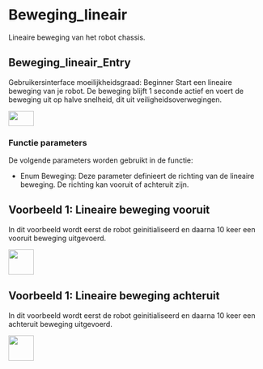# Beweging_lineair

Lineaire beweging van het robot chassis.
## Beweging_lineair_Entry

Gebruikersinterface moeilijkheidsgraad: Beginner
Start een lineaire beweging van je robot. De beweging blijft 1 seconde actief en voert de beweging uit op halve snelheid, dit uit veiligheidsoverwegingen.

<img src="C:/Users/B.MKR/Documents/03_Repositories/steam-jack/Resources/Assets/SteamLanguage/Robotics/Chassis_Kinematics/Lineair_Movement/Lineair_Movement_Entry.PNG?raw=True" width="50" height="30" />

### Functie parameters

De volgende parameters worden gebruikt in de functie:
* Enum Beweging: Deze parameter definieert de richting van de lineaire beweging. De richting kan vooruit of achteruit zijn.

## Voorbeeld 1: Lineaire beweging vooruit

In dit voorbeeld wordt eerst de robot geinitialiseerd en daarna 10 keer een vooruit beweging uitgevoerd.

<img src="C:/Users/B.MKR/Documents/03_Repositories/steam-jack/Resources/Assets/SteamLanguage/Robotics/Chassis_Kinematics/Lineair_Movement/examples/Lineair_Movement_Entry_Forward.PNG?raw=True" width="50" height="50" />

## Voorbeeld 1: Lineaire beweging achteruit

In dit voorbeeld wordt eerst de robot geinitialiseerd en daarna 10 keer een achteruit beweging uitgevoerd.

<img src="C:/Users/B.MKR/Documents/03_Repositories/steam-jack/Resources/Assets/SteamLanguage/Robotics/Chassis_Kinematics/Lineair_Movement/examples/Lineair_Movement_Entry_Backward.PNG?raw=True" width="50" height="50" />

